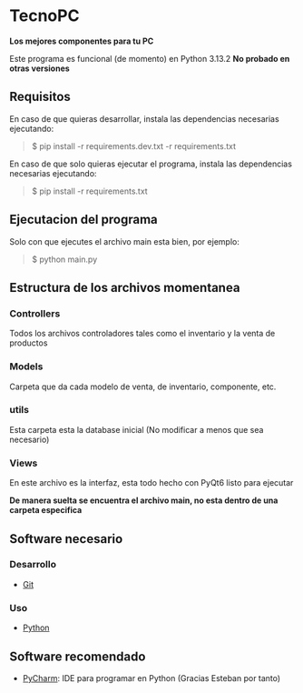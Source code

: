 # TecnoPC

**Los mejores componentes para tu PC**

Este programa es funcional (de momento) en Python 3.13.2  **No probado en otras versiones**

## Requisitos

En caso de que quieras desarrollar, instala las dependencias necesarias ejecutando:

> $ pip install -r requirements.dev.txt -r requirements.txt

En caso de que solo quieras ejecutar el programa, instala las dependencias
necesarias ejecutando:

> $ pip install -r requirements.txt

## Ejecutacion del programa

Solo con que ejecutes el archivo main esta bien, por ejemplo:

> $ python main.py

## Estructura de los archivos momentanea

### Controllers

Todos los archivos controladores tales como el inventario y la venta de productos

### Models

Carpeta que da cada modelo de venta, de inventario, componente, etc.

### utils

Esta carpeta esta la database inicial (No modificar a menos que sea necesario)

### Views

En este archivo es la interfaz, esta todo hecho con PyQt6 listo para ejecutar

**De manera suelta se encuentra el archivo main, no esta dentro de una carpeta especifica**

## Software necesario

### Desarrollo

* [Git](https://git-scm.com/)

### Uso

* [Python](https://www.python.org/)

## Software recomendado

* [PyCharm](https://www.jetbrains.com/pycharm/): IDE para programar en Python (Gracias Esteban por tanto)







